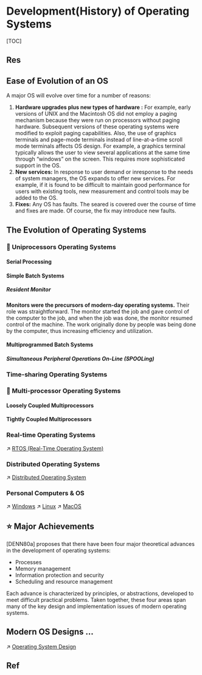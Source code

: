 # Development(History) of Operating Systems

[TOC]



## Res



## Ease of Evolution of an OS
A major OS will evolve over time for a number of reasons:
1. **Hardware upgrades plus new types of hardware :** For example, early versions of UNIX and the Macintosh OS did not employ a paging mechanism because they were run on processors without paging hardware. Subsequent versions of these operating systems were modified to exploit paging capabilities. Also, the use of graphics terminals and page-mode terminals instead of line-at-a-time scroll mode terminals affects OS design. For example, a graphics terminal typically allows the user to view several applications at the same time through “windows” on the screen. This requires more sophisticated support in the OS.
2. **New services:** In response to user demand or inresponse to the needs of system managers, the OS expands to offer new services. For example, if it is found to be difficult to maintain good performance for users with existing tools, new measurement and control tools may be added to the OS.
3. **Fixes:** Any OS has faults. The seared is covered over the course of time and fixes are made. Of course, the fix may introduce new faults.



## The Evolution of Operating Systems
### 🦄 Uniprocessors Operating Systems
#### Serial Processing


#### Simple Batch Systems
##### Resident Monitor
**Monitors were the precursors of modern-day operating systems.** Their role was straightforward. The monitor started the job and gave control of the computer to the job, and when the job was done, the monitor resumed control of the machine. The work originally done by people was being done by the computer, thus increasing efficiency and utilization.


#### Multiprogrammed Batch Systems
##### Simultaneous Peripheral Operations On-Line (SPOOLing)


### Time-sharing Operating Systems



### 🎏 Multi-processor Operating Systems
#### Loosely Coupled Multiprocessors


#### Tightly Coupled Multiprocessors



### Real-time Operating Systems
↗ [RTOS (Real-Time Operating System)](../../../../Internet%20of%20Things/Embedded%20Computer%20Systems/Embedded%20Operating%20Systems/🐎%20RTOS%20(Real-Time%20Operating%20System)/RTOS%20(Real-Time%20Operating%20System).md)


### Distributed Operating Systems
↗ [Distributed Operating System](../../../../Software%20Engineering/🧠%20System%20Architecture%20Design/♟️%20Distributed%20Systems/Distributed%20Operating%20System/Distributed%20Operating%20System.md)


### Personal Computers & OS
↗ [Windows](../../../🥷🏼%20Operating%20System%20(Tech)/Windows/Windows.md)
↗ [Linux](../../../🥷🏼%20Operating%20System%20(Tech)/Linux%20(UNIX%20Family)/Linux.md)
↗ [MacOS](../../../🥷🏼%20Operating%20System%20(Tech)/Apple/MacOS%20(UNIX%20Family)/MacOS.md)



## ⭐️ Major Achievements
[DENN80a] proposes that there have been four major theoretical advances in the development of operating systems:

- Processes
- Memory management
- Information protection and security
- Scheduling and resource management

Each advance is characterized by principles, or abstractions, developed to meet difficult practical problems. Taken together, these four areas span many of the key design and implementation issues of modern operating systems.



## Modern OS Designs ...
↗ [Operating System Design](Operating%20System%20Design.md)



## Ref
[操作系统原理——第2章 操作系统概述]: https://blog.csdn.net/tangkcc/article/details/114852154
[单道批处理系统]: https://blog.csdn.net/TakahashiRyosuke/article/details/108230334
[操作系统的批处理和多道概念]: https://my.oschina.net/openK/blog/87193

[Difference between Time Sharing OS and Multiprogramming OS | GeeksfroGeeks]: https://www.geeksforgeeks.org/difference-between-time-sharing-os-and-multiprogramming-os/

